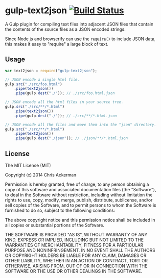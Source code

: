 # gulp-text2json [![Build Status](https://travis-ci.org/ChrisAckerman/gulp-text2json.svg?branch=master)](https://travis-ci.org/ChrisAckerman/gulp-text2json)

A Gulp plugin for compiling text files into adjacent JSON files that contain the contents of the
source files as a JSON encoded strings.

Since Node.js and browserify can use the `require()` to include JSON data, this makes it easy
to "require" a large block of text.

## Usage

```js
var text2json = require("gulp-text2json");

// JSON encode a single html file.
gulp.src("./src/foo.html")
	.pipe(text2json())
	.pipe(gulp.dest("./")); // ./src/foo.html.json

// JSON encode all the html files in your source tree.
gulp.src("./src/**/*.html")
	.pipe(text2json())
	.pipe(gulp.dest("./")); // ./src/**/*.html.json

// JSON encode all the files and move them into the "json" directory.
gulp.src("./src/**/*.html")
	.pipe(text2json())
	.pipe(gulp.dest("./json")); // ./json/**/*.html.json
```

## License

The MIT License (MIT)

Copyright (c) 2014 Chris Ackerman

Permission is hereby granted, free of charge, to any person obtaining a copy
of this software and associated documentation files (the "Software"), to deal
in the Software without restriction, including without limitation the rights
to use, copy, modify, merge, publish, distribute, sublicense, and/or sell
copies of the Software, and to permit persons to whom the Software is
furnished to do so, subject to the following conditions:

The above copyright notice and this permission notice shall be included in all
copies or substantial portions of the Software.

THE SOFTWARE IS PROVIDED "AS IS", WITHOUT WARRANTY OF ANY KIND, EXPRESS OR
IMPLIED, INCLUDING BUT NOT LIMITED TO THE WARRANTIES OF MERCHANTABILITY,
FITNESS FOR A PARTICULAR PURPOSE AND NONINFRINGEMENT. IN NO EVENT SHALL THE
AUTHORS OR COPYRIGHT HOLDERS BE LIABLE FOR ANY CLAIM, DAMAGES OR OTHER
LIABILITY, WHETHER IN AN ACTION OF CONTRACT, TORT OR OTHERWISE, ARISING FROM,
OUT OF OR IN CONNECTION WITH THE SOFTWARE OR THE USE OR OTHER DEALINGS IN THE
SOFTWARE.
